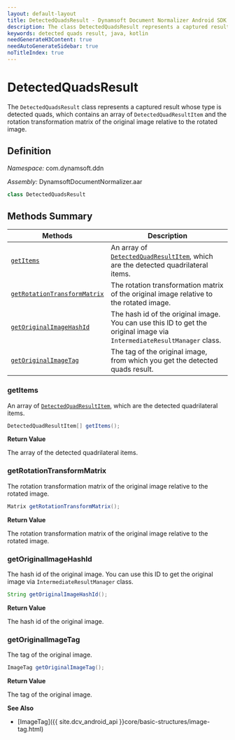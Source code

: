 ```yaml
---
layout: default-layout
title: DetectedQuadsResult - Dynamsoft Document Normalizer Android SDK API Reference
description: The class DetectedQuadsResult represents a captured result whose type is detected quads, which contains an array of DetectedQuadResultItems and the rotation transformation matrix of the original image relative to the rotated image.
keywords: detected quads result, java, kotlin
needGenerateH3Content: true
needAutoGenerateSidebar: true
noTitleIndex: true
---
```


# DetectedQuadsResult

The `DetectedQuadsResult` class represents a captured result whose type is detected quads, which contains an array of `DetectedQuadResultItem` and the rotation transformation matrix of the original image relative to the rotated image.

## Definition

*Namespace:* com.dynamsoft.ddn

*Assembly:* DynamsoftDocumentNormalizer.aar

```java
class DetectedQuadsResult
```

## Methods Summary

| Methods | Description |
| ---------- | ----------- |
| [`getItems`](#getitems) | An array of [`DetectedQuadResultItem`](./detected-quad-result-item.md), which are the detected quadrilateral items. |
| [`getRotationTransformMatrix`](#getrotationtransformmatrix) | The rotation transformation matrix of the original image relative to the rotated image. |
| [`getOriginalImageHashId`](#getoriginalimagehashid) | The hash id of the original image. You can use this ID to get the original image via `IntermediateResultManager` class. |
| [`getOriginalImageTag`](#getoriginalimagetag) | The tag of the original image, from which you get the detected quads result. |

### getItems

An array of [`DetectedQuadResultItem`](./detected-quad-result-item.md), which are the detected quadrilateral items.

```java
DetectedQuadResultItem[] getItems();
```

**Return Value**

The array of the detected quadrilateral items.

### getRotationTransformMatrix

The rotation transformation matrix of the original image relative to the rotated image.

```java
Matrix getRotationTransformMatrix();
```

**Return Value**

The rotation transformation matrix of the original image relative to the rotated image.

### getOriginalImageHashId

The hash id of the original image. You can use this ID to get the original image via `IntermediateResultManager` class.

```java
String getOriginalImageHashId();
```

**Return Value**

The hash id of the original image.

### getOriginalImageTag

The tag of the original image.

```java
ImageTag getOriginalImageTag();
```

**Return Value**

The tag of the original image.

**See Also**

* [ImageTag]({{ site.dcv_android_api }}core/basic-structures/image-tag.html)
